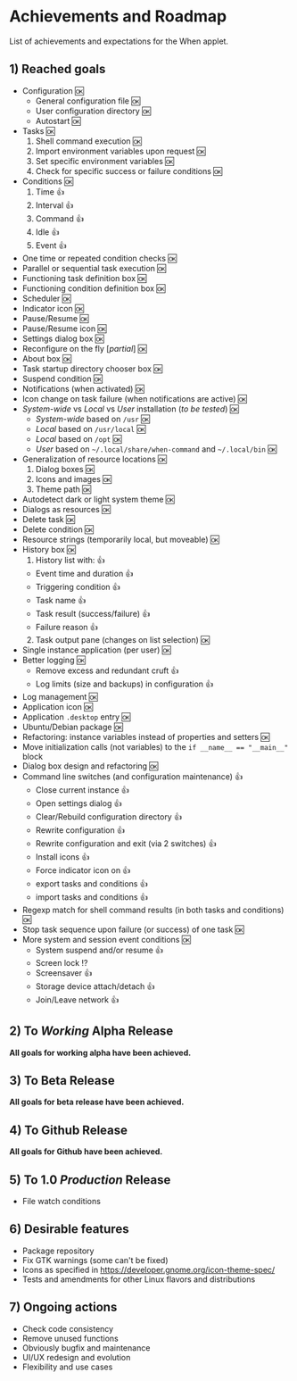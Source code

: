 # Achievements and Roadmap

List of achievements and expectations for the When applet.


## 1) Reached goals

* Configuration :ok:
  - General configuration file :ok:
  - User configuration directory :ok:
  - Autostart :ok:
* Tasks :ok:
  1. Shell command execution :ok:
  2. Import environment variables upon request :ok:
  3. Set specific environment variables :ok:
  4. Check for specific success or failure conditions :ok:
* Conditions :ok:
  1. Time :+1:
  2. Interval :+1:
  3. Command :+1:
  4. Idle :+1:
  5. Event :+1:
* One time or repeated condition checks :ok:
* Parallel or sequential task execution :ok:
* Functioning task definition box :ok:
* Functioning condition definition box :ok:
* Scheduler :ok:
* Indicator icon :ok:
* Pause/Resume :ok:
* Pause/Resume icon :ok:
* Settings dialog box :ok:
* Reconfigure on the fly [*partial*] :ok:
* About box :ok:
* Task startup directory chooser box :ok:
* Suspend condition :ok:
* Notifications (when activated) :ok:
* Icon change on task failure (when notifications are active) :ok:
* *System-wide* vs *Local* vs *User* installation (*to be tested*) :ok:
  - *System-wide* based on `/usr` :ok:
  - *Local* based on `/usr/local` :ok:
  - *Local* based on `/opt` :ok:
  - *User* based on `~/.local/share/when-command` and `~/.local/bin` :ok:
* Generalization of resource locations :ok:
  1. Dialog boxes :ok:
  2. Icons and images :ok:
  3. Theme path :ok:
* Autodetect dark or light system theme :ok:
* Dialogs as resources :ok:
* Delete task :ok:
* Delete condition :ok:
* Resource strings (temporarily local, but moveable) :ok:
* History box :ok:
  1. History list with: :+1:
    - Event time and duration :+1:
    - Triggering condition :+1:
    - Task name :+1:
    - Task result (success/failure) :+1:
    - Failure reason :+1:
  2. Task output pane (changes on list selection) :ok:
* Single instance application (per user) :ok:
* Better logging :ok:
  - Remove excess and redundant cruft :+1:
  - Log limits (size and backups) in configuration :+1:
* Log management :ok:
* Application icon :ok:
* Application `.desktop` entry :ok:
* Ubuntu/Debian package :ok:
* Refactoring: instance variables instead of properties and setters :ok:
* Move initialization calls (not variables) to the `if __name__ == "__main__"` block
* Dialog box design and refactoring :ok:
* Command line switches (and configuration maintenance) :+1:
  - Close current instance  :+1:
  - Open settings dialog  :+1:
  - Clear/Rebuild configuration directory  :+1:
  - Rewrite configuration  :+1:
  - Rewrite configuration and exit (via 2 switches)  :+1:
  - Install icons  :+1:
  - Force indicator icon on  :+1:
  - export tasks and conditions :+1:
  - import tasks and conditions  :+1:
* Regexp match for shell command results (in both tasks and conditions) :ok:
* Stop task sequence upon failure (or success) of one task :ok:
* More system and session event conditions :ok:
  - System suspend and/or resume :+1:
  - Screen lock :interrobang:
  - Screensaver :+1:
  - Storage device attach/detach :+1:
  - Join/Leave network :+1:


## 2) To *Working* Alpha Release

**All goals for working alpha have been achieved.**


## 3) To Beta Release

**All goals for beta release have been achieved.**


## 4) To Github Release

**All goals for Github have been achieved.**


## 5) To 1.0 *Production* Release

* File watch conditions


## 6) Desirable features

* Package repository
* Fix GTK warnings (some can't be fixed)
* Icons as specified in https://developer.gnome.org/icon-theme-spec/
* Tests and amendments for other Linux flavors and distributions


## 7) Ongoing actions

* Check code consistency
* Remove unused functions
* Obviously bugfix and maintenance
* UI/UX redesign and evolution
* Flexibility and use cases
